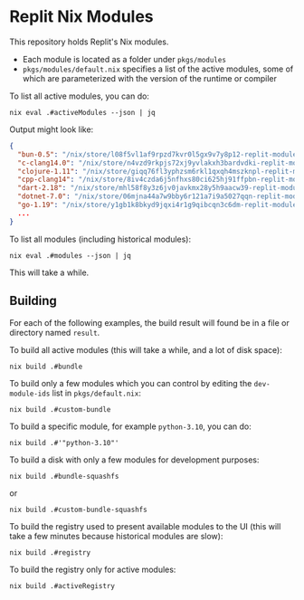# Replit Nix Modules

This repository holds Replit's Nix modules.

* Each module is located as a folder under `pkgs/modules`
* `pkgs/modules/default.nix` specifies a list of the active modules, some of which are parameterized with the version of the runtime or compiler

To list all active modules, you can do:

```
nix eval .#activeModules --json | jq
```
Output might look like:
```json
{
  "bun-0.5": "/nix/store/l08f5vl1af9rpzd7kvr0l5gx9v7y8p12-replit-module-bun-0.5",
  "c-clang14.0": "/nix/store/n4vzd9rkpjs72xj9yvlakxh3bardvdki-replit-module-c-clang14.0",
  "clojure-1.11": "/nix/store/giqq76fl3yphzsm6rkl1qxqh4mszknpl-replit-module-clojure-1.11",
  "cpp-clang14": "/nix/store/8iv4czda6j5nfhxs80ci625hj91ffpbn-replit-module-cpp-clang14",
  "dart-2.18": "/nix/store/mhl58f8y3z6jv0javkmx28y5h9aacw39-replit-module-dart-2.18",
  "dotnet-7.0": "/nix/store/06mjna44a7w9bby6r121a7i9a5027qqn-replit-module-dotnet-7.0",
  "go-1.19": "/nix/store/y1gb1k8bkyd9jqxi4r1g9qibcqn3c6dm-replit-module-go-1.19",
  ...
}
```

To list all modules (including historical modules):

```
nix eval .#modules --json | jq
```
This will take a while.


## Building

For each of the following examples, the build result will found be in a file or directory named `result`.

To build all active modules (this will take a while, and a lot of disk space):

```
nix build .#bundle
```

To build only a few modules which you can control by editing the `dev-module-ids` list in `pkgs/default.nix`:

```
nix build .#custom-bundle
```

To build a specific module, for example `python-3.10`, you can do:

```
nix build .#'"python-3.10"'
```

To build a disk with only a few modules for development purposes:

```
nix build .#bundle-squashfs
```

or

```
nix build .#custom-bundle-squashfs
```

To build the registry used to present available modules to the UI (this will take a few minutes because historical modules are slow):

```
nix build .#registry
```

To build the registry only for active modules:

```
nix build .#activeRegistry
```